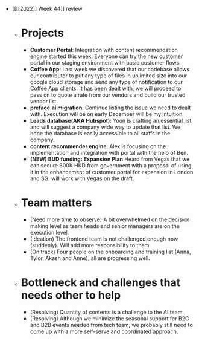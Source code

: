 - [[[[2022]] Week 44]] review
    - # Projects
        - **Customer Portal**: Integration with content recommendation engine started this week. Everyone can try the new customer portal in our staging environment with basic customer flows.
        - **Coffee App**: Last week we discovered that our codebase allows our contributor to put any type of files in unlimited size into our google cloud storage and send any type of notification to our Coffee App clients. It has been dealt with, we will proceed to pass on to quote a rate from our vendors and build our trusted vendor list.
        - **preface.ai migration**: Continue listing the issue we need to dealt with. Execution will be on early December will be my intuition.
        - **Leads database(AKA Hubspot)**: Yoon is crafting an essential list and will suggest a company wide way to update that list. We hope the database is easily accessible to all staffs in the company.
        - **content recommender engine**: Alex is focusing on the implementation and integration with portal with the help of Ben.
        - **(NEW) BUD funding: Expansion Plan** Heard from Vegas that we can secure 600K HKD from government with a proposal of using it in the enhancement of customer portal for expansion in London and SG. will work with Vegas on the draft.
    - # Team matters
        - (Need more time to observe) A bit overwhelmed on the decision making level as team heads and senior managers are on the execution level.
        - (Ideation) The frontend team is not challenged enough now (suddenly). Will add more responsibility to them.
        - (On track) Four people on the onboarding and training list (Anna, Tylor, Akash and Anne), all are progressing well.
    - # Bottleneck and challenges that needs other to help
        - (Resolving) Quantity of contents is a challenge to the AI team.
        - (Resolving) Although we minimize the seasonal support for B2C and B2B events needed from tech team, we probably still need to come up with a more self-serve and coordinated approach.
